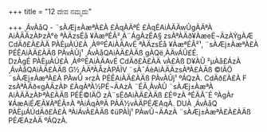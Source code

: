 +++
title = "12 ದೇವ ನಮ್ಮದು"

+++
¸ÁvÀåQ - ¨sÀÆj±ÀæªÀ£À £ÀqÀÄªÉ £ÀqÉAiÀÄÄwÛgÀÄªÀ AiÀÄÄzÀÞzÀ°è ªÀÄzsÉå ¥ÀæªÉÃ²¸À¨ÁgÀzÉA§ zsÀªÀÄð¥ÀæeÉ¬ÄzÀÝgÀÆ CdÄð£À£ÀÄ PÀÈµÀÚ£À ¸À®ºÉAiÀÄAvÉ ªÀÄzsÉå ¥ÀæªÉÃ²¹, ¨sÀÆj±ÀæªÀ£À PÉÊAiÀÄ£ÀÄß PÀvÀÛj¹ ¸ÁvÀåQAiÀÄ£ÀÄß gÀQë¸ÀÄvÁÛ£É.  
DzÀgÉ PÀÈµÀÚ£À ¸À®ºÉAiÀÄAvÉ CdÄð£À£ÀÄ vÀ£Àß D¥ÀÛ ²µÀå£ÁzÀ ¸ÁvÀåQAiÀÄ£ÀÄß G½¸ÀÄªÀÅzÀPÁÌV ¨sÀ¯ÁèAiÀÄÄzsÀªÀ£ÀÄß ©lÄÖ ¨sÀÆj±ÀæªÀ£À PÀwÛ »rzÀ PÉÊAiÀÄ£ÀÄß PÀvÀÛj¹ ºÁQzÀ. CdÄð£À£À F zsÀªÀÄð«gÀÄzÀÞ £ÀqÀªÀ½PÉ¬ÄAzÀ ¨ÉÃ¸ÀvÀÛ ¨sÀÆj±ÀæªÀ AiÀÄÄzÀÞªÀ£ÀÄß PÉÊ©lÄÖ zÀ¨sÉðAiÀÄ£ÀÄß £É®zÀ ªÉÄÃ¯É ºÀgÀr ¥ÁæAiÉÆÃ¥ÀªÉÃ±À ªÀiÁqÀ®Ä PÀÄ½vÀÄPÉÆAqÀ. DUÀ ¸ÁvÀåQ PÀÈµÁÚdÄð£À£À ªÀiÁvÀ£ÀÄß ¢üPÀÌj¹ PÀwÛ¬ÄAzÀ ¨sÀÆj±ÀæªÀ£À£ÀÄß PÉÆAzÀÄ ºÁQzÀ.